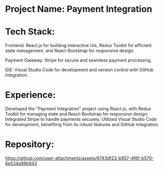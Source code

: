 
# Project Name: Payment Integration

# Tech Stack:

Frontend: React.js for building interactive UIs, Redux Toolkit for efficient state management, and React-Bootstrap for responsive design.

Payment Gateway: Stripe for secure and seamless payment processing.

IDE: Visual Studio Code for development and version control with GitHub integration.

# Experience:

Developed the "Payment Integration" project using React.js, with Redux Toolkit for managing state and React-Bootstrap for responsive design. Integrated Stripe to handle payments securely. Utilized Visual Studio Code for development, benefiting from its robust features and GitHub integration.

# Repository:

https://github.com/user-attachments/assets/6743df23-b957-4f6f-b570-6e534a98b943


